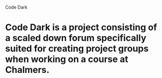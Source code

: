 Code Dark

Code Dark is a project consisting of a scaled down forum specifically suited for creating project groups when working on a course at Chalmers. 
======
